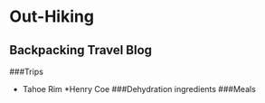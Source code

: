 # Out-Hiking
## Backpacking Travel Blog
###Trips
* Tahoe Rim
*Henry Coe
###Dehydration ingredients
###Meals
